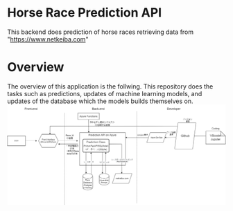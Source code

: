 # Horse Race Prediction API
This backend does prediction of horse races retrieving data from "https://www.netkeiba.com"

# Overview
The overview of this application is the follwing.
This repository does the tasks such as predictions, updates of machine learning models, and updates of the database which the models builds themselves on.
![Overview](overview/Overview.drawio.png "overview")